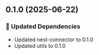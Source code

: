 ## 0.1.0 (2025-06-22)

### 🧱 Updated Dependencies

- Updated nest-connector to 0.1.0
- Updated utils to 0.1.0